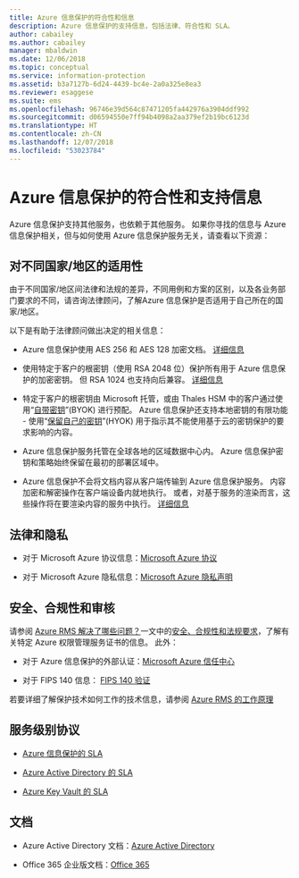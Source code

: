 ```yaml
---
title: Azure 信息保护的符合性和信息
description: Azure 信息保护的支持信息，包括法律、符合性和 SLA。
author: cabailey
ms.author: cabailey
manager: mbaldwin
ms.date: 12/06/2018
ms.topic: conceptual
ms.service: information-protection
ms.assetid: b3a7127b-6d24-4439-bc4e-2a0a325e8ea3
ms.reviewer: esaggese
ms.suite: ems
ms.openlocfilehash: 96746e39d564c87471205fa442976a3904ddf992
ms.sourcegitcommit: d06594550e7ff94b4098a2aa379ef2b19bc6123d
ms.translationtype: HT
ms.contentlocale: zh-CN
ms.lasthandoff: 12/07/2018
ms.locfileid: "53023784"
---
```

# <a name="compliance-and-supporting-information-for-azureinformation-protection"></a>Azure 信息保护的符合性和支持信息

Azure 信息保护支持其他服务，也依赖于其他服务。 如果你寻找的信息与 Azure 信息保护相关，但与如何使用 Azure 信息保护服务无关，请查看以下资源：

## <a name="suitability-for-different-countries"></a>对不同国家/地区的适用性

由于不同国家/地区间法律和法规的差异，不同用例和方案的区别，以及各业务部门要求的不同，请咨询法律顾问，了解Azure 信息保护是否适用于自己所在的国家/地区。

以下是有助于法律顾问做出决定的相关信息：

- Azure 信息保护使用 AES 256 和 AES 128 加密文档。 [详细信息](./how-does-it-work.md#cryptographic-controls-used-by-azure-rms-algorithms-and-key-lengths)

- 使用特定于客户的根密钥（使用 RSA 2048 位）保护所有用于 Azure 信息保护的加密密钥。 但 RSA 1024 也支持向后兼容。 [详细信息](./how-does-it-work.md#cryptographic-controls-used-by-azure-rms-algorithms-and-key-lengths)

- 特定于客户的根密钥由 Microsoft 托管，或由 Thales HSM 中的客户通过使用“[自带密钥](plan-implement-tenant-key.md)”(BYOK) 进行预配。 Azure 信息保护还支持本地密钥的有限功能 - 使用“[保留自己的密钥](configure-adrms-restrictions.md)”(HYOK) 用于指示其不能使用基于云的密钥保护的要求影响的内容。

- Azure 信息保护服务托管在全球各地的区域数据中心内。 Azure 信息保护密钥和策略始终保留在最初的部署区域中。
 
- Azure 信息保护不会将文档内容从客户端传输到 Azure 信息保护服务。 内容加密和解密操作在客户端设备内就地执行。 或者，对基于服务的渲染而言，这些操作将在要渲染内容的服务中执行。 [详细信息](./how-does-it-work.md)

## <a name="legal-and-privacy"></a>法律和隐私

- 对于 Microsoft Azure 协议信息：[Microsoft Azure 协议](http://azure.microsoft.com/support/legal/subscription-agreement/)

- 对于 Microsoft Azure 隐私信息：[Microsoft Azure 隐私声明](http://azure.microsoft.com/support/legal/privacy-statement/)

## <a name="security-compliance-and-auditing"></a>安全、合规性和审核

请参阅 [Azure RMS 解决了哪些问题？](./azure-rms-problems-it-solves.md)一文中的[安全、合规性和法规要求](./what-is-azure-rms.md#security-compliance-and-regulatory-requirements)，了解有关特定 Azure 权限管理服务证书的信息。 此外：

- 对于 Azure 信息保护的外部认证：[Microsoft Azure 信任中心](http://azure.microsoft.com/support/trust-center/)

- 对于 FIPS 140 信息： [FIPS 140 验证](https://technet.microsoft.com/library/security/cc750357.aspx)

若要详细了解保护技术如何工作的技术信息，请参阅 [Azure RMS 的工作原理](./how-does-it-work.md) 

## <a name="service-level-agreements"></a>服务级别协议

- [Azure 信息保护的 SLA](https://azure.microsoft.com/support/legal/sla/information-protection/v1_0/)

- [Azure Active Directory 的 SLA](https://azure.microsoft.com/support/legal/sla/active-directory/v1_0/)

- [Azure Key Vault 的 SLA](https://azure.microsoft.com/support/legal/sla/key-vault/v1_0/)

## <a name="documentation"></a>文档

- Azure Active Directory 文档：[Azure Active Directory](/azure/active-directory/fundamentals/active-directory-whatis)

- Office 365 企业版文档：[Office 365](https://docs.microsoft.com/en-us/Office365/Enterprise/)

